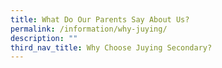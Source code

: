 ```yaml
---
title: What Do Our Parents Say About Us?
permalink: /information/why-juying/
description: ""
third_nav_title: Why Choose Juying Secondary?
---
```

